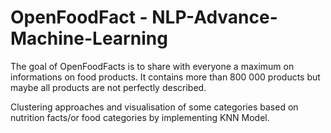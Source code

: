 # OpenFoodFact - NLP-Advance-Machine-Learning

The goal of OpenFoodFacts is to share with everyone a maximum on informations on food products. It contains more than 800 000 products but maybe all products are not perfectly described.

Clustering approaches and visualisation of some categories based on nutrition facts/or food categories by implementing KNN Model.
